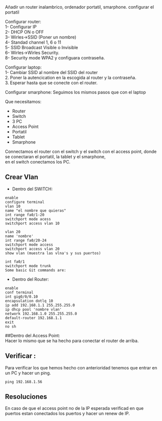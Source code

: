 Añadir un router inalambrico, ordenador portatil, smarphone.
configurar el portatil 

Configurar router: <br>
1- Configurar IP <br>
2- DHCP ON o OFF <br>
3- Wirles->SSID (Poner un nombre) <br>
4- Standad channel 1, 6 o 11 <br>
5- SSID Broadcast Visible o Invisible <br>
6- Wirles->Wirles Security. <br>
8- Security mode WPA2 y configuara contraseña. <br>


Configurar laptop: <br>
1- Cambiar SSID al nombre del SSID del router <br>
2. Poner la autencication en la escogida al router y la contraseña. <br>
3. Esperar hasta que se conecte con el router. <br>

Configurar smarphone:
Seguimos los mismos pasos que con el laptop <br>

Que necesitamos: <br>
- Router <br>
- Switch <br>
- 3 PC <br>
- Access Point <br>
- Portatil <br>
- Tablet <br>
- Smarphone

Connectamos el router con el switch y el switch con el access point, donde se conectaran el portatil, la tablet y el smarphone, <br>
en el switch conectamos los PC.

## Crear Vlan
- Dentro del SWITCH:<br>
```
enable
configure terminal
vlan 10
name "el nombre que quieras"
int range fa0/1-20 
switchport mode acess
switchport access vlan 10
```
```
vlan 20
name 'nombre'
int range fa0/20-24
switchport mode access
switchport access vlan 20
show vlan (muestra las vlna's y sus puertos)
```
```
int fa0/1
switchport mode trunk 
Some basic Git commands are:
```
- Dentro del Router: <br>
```
enable 
conf terminal 
int gig0/0/0.10 
encapsulation dotlq 10 
ip add 192.168.1.1 255.255.255.0 
ip dhcp pool 'nombre vlan' 
network 192.168.1.0 255.255.255.0 
default-router 192.168.1.1 
exit
no sh
```
##Dentro del Access Point:  <br>
Hacer lo mismo que se ha hecho para conectar el router de arriba. 
## Verificar :
Para verificar los que hemos hecho con anterioridad tenemos que entrar en un PC y hacer un ping. 
```
ping 192.168.1.56
```
## Resoluciones
En caso de que el access point no de la IP esperada verificad en que puertos estan conectados los puertos y hacer un renew de IP.
